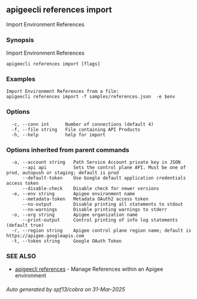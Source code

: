 ## apigeecli references import

Import Environment References

### Synopsis

Import Environment References

```
apigeecli references import [flags]
```

### Examples

```
Import Environment References from a file:
apigeecli references import -f samples/references.json  -e $env
```

### Options

```
  -c, --conn int      Number of connections (default 4)
  -f, --file string   File containing API Products
  -h, --help          help for import
```

### Options inherited from parent commands

```
  -a, --account string   Path Service Account private key in JSON
      --api api          Sets the control plane API. Must be one of prod, autopush or staging; default is prod
      --default-token    Use Google default application credentials access token
      --disable-check    Disable check for newer versions
  -e, --env string       Apigee environment name
      --metadata-token   Metadata OAuth2 access token
      --no-output        Disable printing all statements to stdout
      --no-warnings      Disable printing warnings to stderr
  -o, --org string       Apigee organization name
      --print-output     Control printing of info log statements (default true)
  -r, --region string    Apigee control plane region name; default is https://apigee.googleapis.com
  -t, --token string     Google OAuth Token
```

### SEE ALSO

* [apigeecli references](apigeecli_references.md)	 - Manage References within an Apigee environment

###### Auto generated by spf13/cobra on 31-Mar-2025
